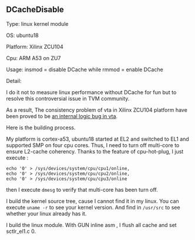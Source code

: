 ## DCacheDisable
Type: linux kernel module

OS: ubuntu18

Platform: Xilinx ZCU104

Cpu: ARM A53 on ZU7

Usage: insmod = disable DCache while rmmod = enable DCache

Detail: 

I do it not to measure linux performance without DCache for fun but to resolve this controversial issue in TVM community. 

As a result, The consistency problem of vta in Xilinx ZCU104 platform have been proved to be [an internal logic bug in vta](https://discuss.tvm.ai/t/rfc-vta-a-hls-c-vta-bug/6743).

Here is the building process.

My platform is cortex-a53, ubuntu18 started at EL2 and switched to EL1 and supported SMP on four cpu cores. Thus, I need to turn off multi-core to ensure L2-cache coherency. Thanks to the feature of cpu-hot-plug, I just execute :
```
echo '0' > /sys/devices/system/cpu/cpu1/online,
echo '0' > /sys/devices/system/cpu/cpu2/online,
echo '0' > /sys/devices/system/cpu/cpu3/online
```
then I execute `dmesg` to verify that multi-core has been turn off.

I build the kernel source tree, cause I cannot find it in my linux. You can execute `uname -r` to see your kernel version. And find in `/usr/src` to see whether your linux already has it.

I build the linux module. With GUN inline asm , I flush all cache and set sctlr_el1.c 0.
